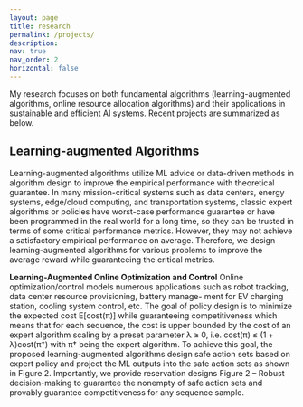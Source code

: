 ```yaml
---
layout: page
title: research
permalink: /projects/
description: 
nav: true
nav_order: 2
horizontal: false
---
```


My research focuses on both fundamental algorithms (learning-augmented algorithms, online resource allocation algorithms) and their applications in sustainable and efficient AI systems. Recent projects are summarized as below.

## Learning-augmented Algorithms ##
Learning-augmented algorithms utilize ML advice or
data-driven methods in algorithm design to improve the empirical performance with theoretical guarantee. In many mission-critical systems such as data centers, energy systems, edge/cloud computing,
and transportation systems, classic expert
algorithms or policies have worst-case performance
guarantee or have been programmed in the real world for a
long time, so they can be trusted in terms of some critical
performance metrics. However, they may not achieve a satisfactory empirical performance on average. 
Therefore, we design learning-augmented algorithms for various problems to improve the average reward while guaranteeing the critical metrics.

**Learning-Augmented Online Optimization and Control** 
Online optimization/control models numerous applications such as robot tracking, data center resource provisioning, battery manage-
ment for EV charging station, cooling system control, etc. The goal of policy design is to minimize
the expected cost E[cost(π)] while guaranteeing competitiveness which means that for each sequence,
the cost is upper bounded by the cost of an expert algorithm scaling by a preset parameter λ ≥ 0,
i.e. cost(π) ≤ (1 + λ)cost(π†) with π† being the expert algorithm. To achieve this goal, the proposed
learning-augmented algorithms design safe action sets based on expert policy and project the
ML outputs into the safe action sets as shown in Figure 2. Importantly, we provide reservation designs
Figure 2 – Robust decision-making to guarantee the nonempty of safe action sets and provably guarantee competitiveness for any sequence sample.
